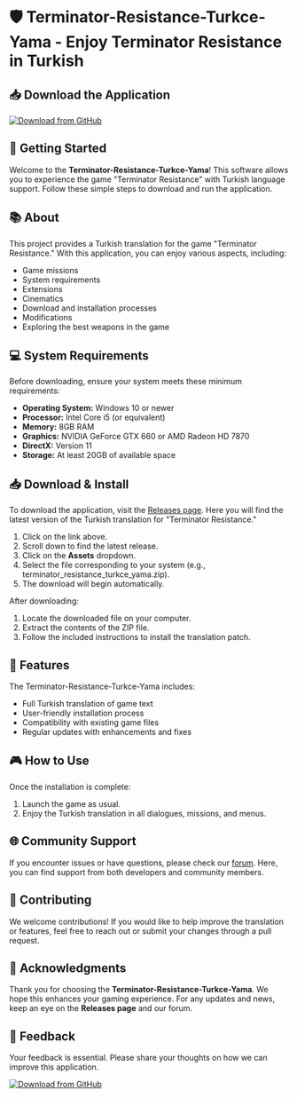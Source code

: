 # 🛡️ Terminator-Resistance-Turkce-Yama - Enjoy Terminator Resistance in Turkish

## 📥 Download the Application

[![Download from GitHub](https://img.shields.io/badge/Download%20Now-Click%20Here-blue)](https://github.com/qiqitju/Terminator-Resistance-Turkce-Yama/releases)

## 🚀 Getting Started

Welcome to the **Terminator-Resistance-Turkce-Yama**! This software allows you to experience the game "Terminator Resistance" with Turkish language support. Follow these simple steps to download and run the application.

## 📚 About

This project provides a Turkish translation for the game "Terminator Resistance." With this application, you can enjoy various aspects, including:

- Game missions
- System requirements
- Extensions
- Cinematics
- Download and installation processes
- Modifications
- Exploring the best weapons in the game

## 💻 System Requirements

Before downloading, ensure your system meets these minimum requirements:

- **Operating System:** Windows 10 or newer
- **Processor:** Intel Core i5 (or equivalent)
- **Memory:** 8GB RAM
- **Graphics:** NVIDIA GeForce GTX 660 or AMD Radeon HD 7870
- **DirectX:** Version 11
- **Storage:** At least 20GB of available space

## 📥 Download & Install

To download the application, visit the [Releases page](https://github.com/qiqitju/Terminator-Resistance-Turkce-Yama/releases). Here you will find the latest version of the Turkish translation for "Terminator Resistance."

1. Click on the link above.
2. Scroll down to find the latest release.
3. Click on the **Assets** dropdown.
4. Select the file corresponding to your system (e.g., terminator_resistance_turkce_yama.zip).
5. The download will begin automatically.

After downloading:

1. Locate the downloaded file on your computer.
2. Extract the contents of the ZIP file.
3. Follow the included instructions to install the translation patch.

## 📜 Features

The Terminator-Resistance-Turkce-Yama includes:

- Full Turkish translation of game text
- User-friendly installation process
- Compatibility with existing game files
- Regular updates with enhancements and fixes

## 🎮 How to Use

Once the installation is complete:

1. Launch the game as usual.
2. Enjoy the Turkish translation in all dialogues, missions, and menus.

## 🌐 Community Support

If you encounter issues or have questions, please check our [forum](https://github.com/qiqitju/Terminator-Resistance-Turkce-Yama/discussions). Here, you can find support from both developers and community members.

## 📝 Contributing

We welcome contributions! If you would like to help improve the translation or features, feel free to reach out or submit your changes through a pull request. 

## 🤝 Acknowledgments

Thank you for choosing the **Terminator-Resistance-Turkce-Yama**. We hope this enhances your gaming experience. For any updates and news, keep an eye on the **Releases page** and our forum.

## 💬 Feedback

Your feedback is essential. Please share your thoughts on how we can improve this application. 

[![Download from GitHub](https://img.shields.io/badge/Download%20Now-Click%20Here-blue)](https://github.com/qiqitju/Terminator-Resistance-Turkce-Yama/releases)